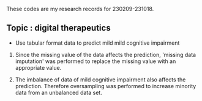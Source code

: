 These codes are my research records for 230209-231018.
## Topic : digital therapeutics
- Use tabular format data to predict mild mild cognitive impairment


1. Since the missing value of the data affects the prediction, 'missing data imputation' was performed to replace the missing value with an appropriate value.

2. The imbalance of data of mild cognitive impairment also affects the prediction. Therefore oversampling was performed to increase minority data from an unbalanced data set.
